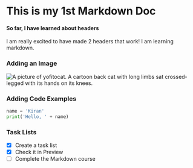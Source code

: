 # This is my 1st Markdown Doc
#### So far, I have learned about headers
I am really excited to have made 2 headers that work! I am learning markdown.

### Adding an Image
![A picture of yofitocat. A cartoon back cat with long limbs sat crossed-legged with its hands on its knees.](https://octodex.github.com/images/yogitocat.png)

### Adding Code Examples
``` python
name = 'Kiran'
print('Hello, ' + name)
```

### Task Lists
- [x] Create a task list
- [x] Check it in Preview
- [ ] Complete the Markdown course

